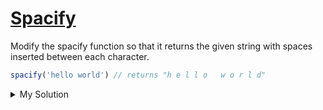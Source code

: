 # [Spacify](hhttps://www.codewars.com/kata/57f8ee485cae443c4d000127)

Modify the spacify function so that it returns the given string with spaces inserted between each character.

```js
spacify('hello world') // returns "h e l l o   w o r l d"
```

<details><summary>My Solution</summary>

```js
function spacify(str) {
  return [...str].join(' ')
}
```

</details>
